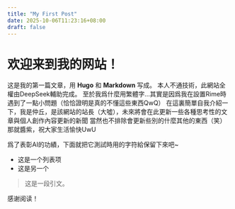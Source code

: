 ```yaml
---
title: "My First Post"
date: 2025-10-06T11:23:16+08:00
draft: false
---
```

# 欢迎来到我的网站！

这是我的第一篇文章，用 **Hugo** 和 **Markdown** 写成。
本人不通技術，此網站全權由DeepSeek輔助完成。
至於我爲什麼用繁體字...其實是因爲我在設置Rime時遇到了一點小問題（恰恰證明是真的不懂這些東西QwQ）
在這裏簡單自我介紹一下，我是仲丘，是該網站的站長（大噓），未來將會在此更新一些各種思考性的文章與個人創作內容更新的新聞
當然也不排除會更新些別的什麼其他的東西（笑）
那就醬紫，祝大家生活愉快UwU

爲了表彰AI的功績，下面就把它測試時用的字符給保留下來吧~

- 这是一个列表项
- 这是另一个

> 这是一段引文。

感谢阅读！
